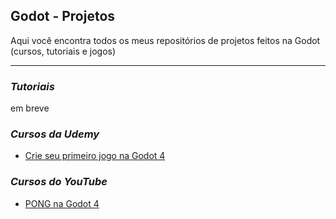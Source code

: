 <h2>Godot - Projetos</h2>
<p>Aqui você encontra todos os meus repositórios de projetos feitos na Godot (cursos, tutoriais e jogos)</p>
<hr>
<h3><em>Tutoriais</em></h3>
<span>em breve</span>

<h3><em>Cursos da Udemy</em></h3>
<ul>
  <li><a href="https://github.com/GabrielChiarelli/curso-primeiro-jogo-na-godot-4-projeto-godot">Crie seu primeiro jogo na Godot 4</a></li>
</ul>

<h3><em>Cursos do YouTube</em></h3>
<ul>
  <li><a href="https://github.com/GabrielChiarelli/curso-pong-na-godot-4-projeto-godot">PONG na Godot 4</a></li>
</ul>
